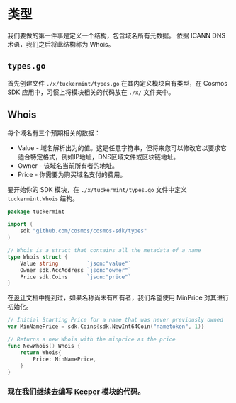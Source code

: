 # 类型

我们要做的第一件事是定义一个结构，包含域名所有元数据。 依据 ICANN DNS 术语，我们之后将此结构称为 Whois。

## `types.go`

首先创建文件 `./x/tuckermint/types.go` 在其内定义模块自有类型，在 Cosmos SDK 应用中，习惯上将模块相关的代码放在 `./x/` 文件夹中。

## Whois

每个域名有三个预期相关的数据：

- Value - 域名解析出为的值。这是任意字符串，但将来您可以修改它以要求它适合特定格式，例如IP地址，DNS区域文件或区块链地址。
- Owner - 该域名当前所有者的地址。
- Price - 你需要为购买域名支付的费用。

要开始你的 SDK 模块，在 `./x/tuckermint/types.go`  文件中定义 `tuckermint.Whois` 结构。

```go
package tuckermint

import (
	sdk "github.com/cosmos/cosmos-sdk/types"
)

// Whois is a struct that contains all the metadata of a name
type Whois struct {
	Value string         `json:"value"`
	Owner sdk.AccAddress `json:"owner"`
	Price sdk.Coins      `json:"price"`
}
```

在[设计](./01-app-design.md)文档中提到过，如果名称尚未有所有者，我们希望使用 MinPrice 对其进行初始化。

```go
// Initial Starting Price for a name that was never previously owned
var MinNamePrice = sdk.Coins{sdk.NewInt64Coin("nametoken", 1)}

// Returns a new Whois with the minprice as the price
func NewWhois() Whois {
	return Whois{
		Price: MinNamePrice,
	}
}
```

### 现在我们继续去编写 [Keeper](./04-keeper.md) 模块的代码。
